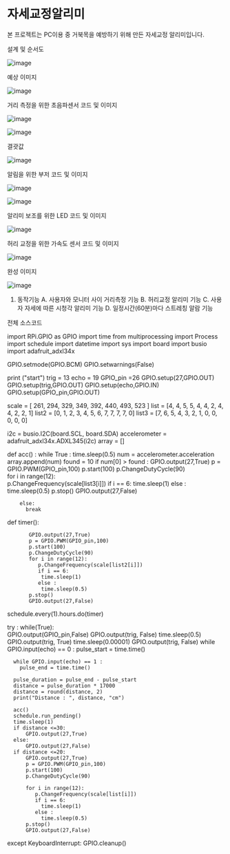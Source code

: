 # 자세교정알리미

본 프로젝트는 PC이용 중 거북목을 예방하기 위해 만든 자세교정 알리미입니다.

설계 및 순서도

![image](https://github.com/smw1875/-_-/assets/67328010/a3fff247-0f44-4f28-add9-e8701663720b)

예상 이미지

![image](https://github.com/smw1875/-_-/assets/67328010/bf1d22b2-73d2-4548-9582-2f6eb000e64f)

거리 측정을 위한 초음파센서 코드 및 이미지

![image](https://github.com/smw1875/-_-/assets/67328010/3a0d6a20-f7cd-4a8f-9bdc-e4376cd3450d)

![image](https://github.com/smw1875/-_-/assets/67328010/e9cbcf52-64e2-42f2-b966-b1c72c2f4e44)

결괏값

![image](https://github.com/smw1875/-_-/assets/67328010/b52360de-6ee9-4bd2-879b-c4a75984ee64)

알림을 위한 부저 코드 및 이미지

![image](https://github.com/smw1875/-_-/assets/67328010/76e36297-61b6-48cc-aaa5-8dfc01f93efb)

![image](https://github.com/smw1875/-_-/assets/67328010/a00417ce-bce7-4651-b217-61ce39d23fe5)

알리미 보조를 위한 LED 코드 및 이미지

![image](https://github.com/smw1875/-_-/assets/67328010/d6fbf1eb-d064-4a63-8efe-492af07b57d6)

허리 교정을 위한 가속도 센서 코드 및 이미지

![image](https://github.com/smw1875/-_-/assets/67328010/2da9aff4-290a-4b15-915b-72c6a1160b43)

완성 이미지

![image](https://github.com/smw1875/-_-/assets/67328010/62aa369c-3087-47ce-9f9a-5e9d9f91aac1)

1. 동작기능
A. 사용자와 모니터 사이 거리측정 기능
B. 허리교정 알리미 기능
C. 사용자 자세에 따른 시청각 알리미 기능
D. 일정시간(60분)마다 스트레칭 알람 기능

전체 소스코드 

import RPi.GPIO as GPIO
import time
from multiprocessing import Process
import schedule
import datetime
import sys
import board
import busio
import adafruit_adxl34x

GPIO.setmode(GPIO.BCM)
GPIO.setwarnings(False)

print ("start")
trig = 13
echo = 19
GPIO_pin =26
GPIO.setup(27,GPIO.OUT)
GPIO.setup(trig,GPIO.OUT)
GPIO.setup(echo,GPIO.IN)
GPIO.setup(GPIO_pin,GPIO.OUT)

scale = [ 261, 294, 329, 349, 392, 440, 493, 523 ]
list = [4, 4, 5, 5, 4, 4, 2, 4, 4, 2, 2, 1]
list2 = [0, 1, 2, 3, 4, 5, 6, 7, 7, 7, 7, 0]
list3 = [7, 6, 5, 4, 3, 2, 1, 0, 0, 0, 0, 0]

i2c = busio.I2C(board.SCL, board.SDA)
accelerometer = adafruit_adxl34x.ADXL345(i2c)
array = []

def acc() :
    while True :
        time.sleep(0.5)
        num = accelerometer.acceleration
        array.append(num)
        found = 10
        if num[0] > found :
          GPIO.output(27,True)
          p = GPIO.PWM(GPIO_pin,100)
          p.start(100)
          p.ChangeDutyCycle(90)          
          for i in range(12):  
             p.ChangeFrequency(scale[list3[i]])
             if i == 6:
               time.sleep(1)
             else :
               time.sleep(0.5)
          p.stop()
          GPIO.output(27,False)

        else:
          break
def timer():

           GPIO.output(27,True)
           p = GPIO.PWM(GPIO_pin,100)
           p.start(100)
           p.ChangeDutyCycle(90)
           for i in range(12):  
              p.ChangeFrequency(scale[list2[i]])
              if i == 6:
               time.sleep(1)
              else :
               time.sleep(0.5)
           p.stop()
           GPIO.output(27,False)

schedule.every(1).hours.do(timer)

try :
    while(True):     
      GPIO.output(GPIO_pin,False)
      GPIO.output(trig, False)
      time.sleep(0.5)
      GPIO.output(trig, True)
      time.sleep(0.00001)
      GPIO.output(trig, False)
      while GPIO.input(echo) == 0 :
        pulse_start = time.time()

      while GPIO.input(echo) == 1 :
        pulse_end = time.time() 

      pulse_duration = pulse_end - pulse_start
      distance = pulse_duration * 17000
      distance = round(distance, 2)
      print("Distance : ", distance, "cm")

      acc()
      schedule.run_pending()
      time.sleep(1)
      if distance <=30:
          GPIO.output(27,True)
      else:
          GPIO.output(27,False)
      if distance <=20:
          GPIO.output(27,True)
          p = GPIO.PWM(GPIO_pin,100)
          p.start(100)
          p.ChangeDutyCycle(90)
          
          for i in range(12):  
             p.ChangeFrequency(scale[list[i]])
             if i == 6:
               time.sleep(1)
             else :
               time.sleep(0.5)
          p.stop()
          GPIO.output(27,False)

except KeyboardInterrupt:
    GPIO.cleanup()
